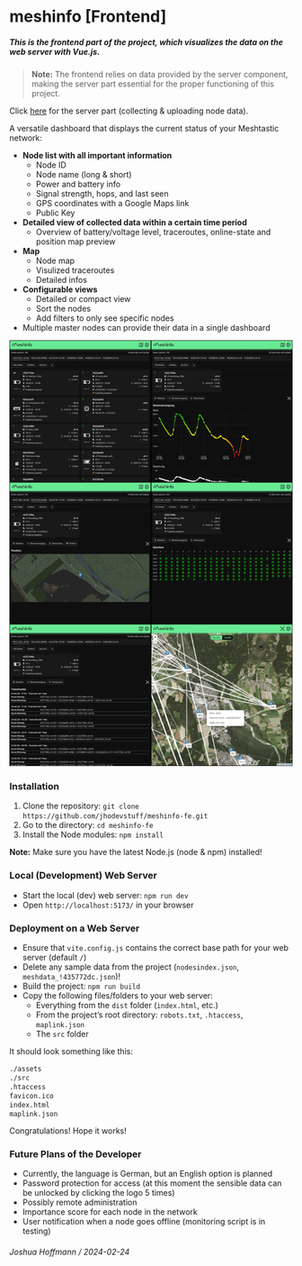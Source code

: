 # meshinfo [Frontend]
##### This is the frontend part of the project, which visualizes the data on the web server with Vue.js.
> **Note:** The frontend relies on data provided by the server component, making the server part essential for the proper functioning of this project.

Click [here](https://github.com/jhodevstuff/meshinfo) for the server part (collecting & uploading node data).

A versatile dashboard that displays the current status of your Meshtastic network:

- **Node list with all important information**
  - Node ID
  - Node name (long & short)
  - Power and battery info
  - Signal strength, hops, and last seen
  - GPS coordinates with a Google Maps link
  - Public Key
- **Detailed view of collected data within a certain time period**
  - Overview of battery/voltage level, traceroutes, online-state and position map preview
- **Map**
  - Node map
  - Visulized traceroutes
  - Detailed infos
- **Configurable views**
  - Detailed or compact view
  - Sort the nodes
  - Add filters to only see specific nodes
- Multiple master nodes can provide their data in a single dashboard

![screenshot](screenshots/screenshots.jpg)

### Installation
1. Clone the repository: `git clone https://github.com/jhodevstuff/meshinfo-fe.git`
2. Go to the directory: `cd meshinfo-fe`
3. Install the Node modules: `npm install`

**Note:** Make sure you have the latest Node.js (node & npm) installed!

### Local (Development) Web Server
- Start the local (dev) web server: `npm run dev`
- Open `http://localhost:5173/` in your browser

### Deployment on a Web Server
- Ensure that `vite.config.js` contains the correct base path for your web server (default `/`)
- Delete any sample data from the project (`nodesindex.json`, `meshdata_!435772dc.json`)!
- Build the project: `npm run build`
- Copy the following files/folders to your web server:
  - Everything from the `dist` folder (`index.html`, etc.)
  - From the project’s root directory: `robots.txt`, `.htaccess`, `maplink.json`
  - The `src` folder

It should look something like this:

```
./assets
./src
.htaccess
favicon.ico
index.html
maplink.json
```
Congratulations! Hope it works!

### Future Plans of the Developer
- Currently, the language is German, but an English option is planned
- Password protection for access (at this moment the sensible data can be unlocked by clicking the logo 5 times)
- Possibly remote administration
- Importance score for each node in the network
- User notification when a node goes offline (monitoring script is in testing)

###### Joshua Hoffmann / 2024-02-24